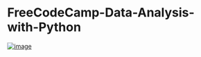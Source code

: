# FreeCodeCamp-Data-Analysis-with-Python
[![image](Certificate-Machine-Learning-with-Python)](https://www.freecodecamp.org/certification/fcc82b0b64e-0733-4bde-b7a6-adac2db9f9b7/machine-learning-with-python-v7)

